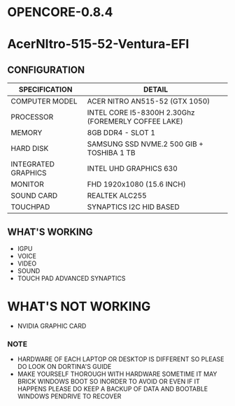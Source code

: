 # OPENCORE-0.8.4
# AcerNItro-515-52-Ventura-EFI


## CONFIGURATION

| SPECIFICATION | DETAIL |
| --- | --- |
| COMPUTER MODEL | ACER NITRO AN515-52 (GTX 1050) |
| PROCESSOR | INTEL CORE I5-8300H 2.30Ghz (FOREMERLY COFFEE LAKE) |
| MEMORY | 8GB DDR4 - SLOT 1 |
| HARD DISK | SAMSUNG SSD NVME.2 500 GIB + TOSHIBA 1 TB |
| INTEGRATED GRAPHICS | INTEL UHD GRAPHICS 630 |
| MONITOR | FHD 1920x1080 (15.6 INCH) |
| SOUND CARD | REALTEK ALC255 |
| TOUCHPAD | SYNAPTICS I2C HID BASED |


## WHAT'S WORKING 

* IGPU
* VOICE
* VIDEO 
* SOUND 
* TOUCH PAD ADVANCED SYNAPTICS 

# WHAT'S NOT WORKING 

* NVIDIA GRAPHIC CARD 


### NOTE

* HARDWARE OF EACH LAPTOP OR DESKTOP IS DIFFERENT SO PLEASE DO LOOK ON DORTINA'S GUIDE
* MAKE YOURSELF THOROUGH WITH HARDWARE SOMETIME IT MAY BRICK WINDOWS BOOT SO INORDER TO AVOID OR EVEN IF IT HAPPENS PLEASE DO KEEP A BACKUP OF DATA AND BOOTABLE WINDOWS PENDRIVE TO RECOVER 



